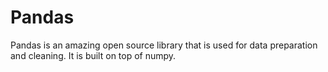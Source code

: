 # Pandas
Pandas is an amazing open source library that is used for data preparation and cleaning. It is built on top of numpy. 
